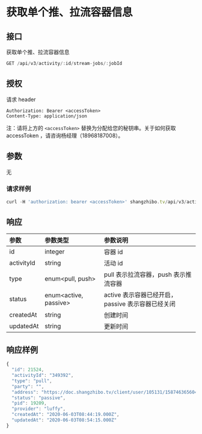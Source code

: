 # 获取单个推、拉流容器信息

## 接口

获取单个推、拉流容器信息

```javascript
GET /api/v3/activity/:id/stream-jobs/:jobId
```

## 授权

请求 header

```http
Authorization: Bearer <accessToken>
Content-Type: application/json
```

注：请将上方的 `<accessToken>` 替换为分配给您的秘钥串。关于如何获取 accessToken ，请咨询杨经理（18968187008）。

## 参数

无

### 请求样例

```javascript
curl -H 'authorization: bearer <accessToken>' shangzhibo.tv/api/v3/activity/8930091/stream-jobs/21524
```

## 响应

| 参数 | 参数类型 | 参数说明 |
| :--- | :--- | :--- |
| id | integer | 容器 id |
| activityId | string | 活动 id |
| type | enum&lt;pull, push&gt; | pull 表示拉流容器，push 表示推流容器 |
| status | enum&lt;active, passive&gt; | active 表示容器已经开启，passive 表示容器已经关闭 |
| createdAt | string | 创建时间 |
| updatedAt | string | 更新时间 |

## 响应样例

```javascript
{
  "id": 21524,
  "activityId": "349392",
  "type": "pull",
  "party": "",
  "address": "https://doc.shangzhibo.tv/client/user/105131/1587463656049/1587463656049.mp4",
  "status": "passive",
  "pid": 19209,
  "provider": "luffy",
  "createdAt": "2020-06-03T08:44:19.000Z",
  "updatedAt": "2020-06-03T08:54:15.000Z"
}
```

